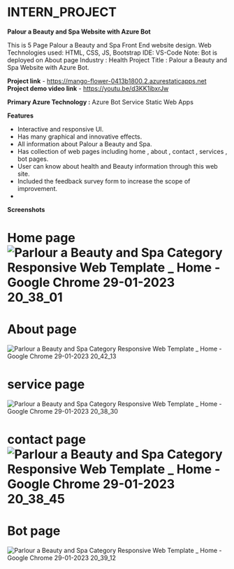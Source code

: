 # INTERN_PROJECT

**Palour a Beauty and Spa Website with Azure Bot**

This is 5 Page Palour a Beauty and Spa Front End website design.
Web Technologies used: HTML, CSS, JS, Bootstrap
IDE: VS-Code
Note: Bot is deployed on About page
Industry :
Health
Project Title :
Palour a Beauty and Spa Website with Azure Bot.

**Project link** - https://mango-flower-0413b1800.2.azurestaticapps.net
**Project demo video link** - https://youtu.be/d3KK1ibxrJw

**Primary Azure Technology :**
Azure Bot Service
Static Web Apps

**Features**
- Interactive and responsive UI.
-	Has many graphical and innovative effects.
-	All information about Palour a Beauty and Spa.
-	Has collection of web pages including home , about , contact , services , bot pages.
-	User can know about health and Beauty information through this web site.
-	Included the  feedback survey form to increase the scope of improvement.
-	
**Screenshots**
# Home page![Parlour a Beauty and Spa Category Responsive Web Template _ Home - Google Chrome 29-01-2023 20_38_01](https://user-images.githubusercontent.com/111973710/215335927-b1518f34-ac9f-4c5b-832f-b048eef17363.png)
# About page
![Parlour a Beauty and Spa Category Responsive Web Template _ Home - Google Chrome 29-01-2023 20_42_13](https://user-images.githubusercontent.com/111973710/215335982-b3817c7a-dfbf-41d8-96c7-5cedf30df235.png)
# service page 
![Parlour a Beauty and Spa Category Responsive Web Template _ Home - Google Chrome 29-01-2023 20_38_30](https://user-images.githubusercontent.com/111973710/215336006-302d355e-c680-4cea-8544-cf77e4441212.png)
# contact page![Parlour a Beauty and Spa Category Responsive Web Template _ Home - Google Chrome 29-01-2023 20_38_45](https://user-images.githubusercontent.com/111973710/215336025-7eae610b-804e-4e0e-aed3-f71a257e220e.png)
# Bot page

![Parlour a Beauty and Spa Category Responsive Web Template _ Home - Google Chrome 29-01-2023 20_39_12](https://user-images.githubusercontent.com/111973710/215336047-ec553488-7081-41d3-82c6-4c0a00cb082a.png)
